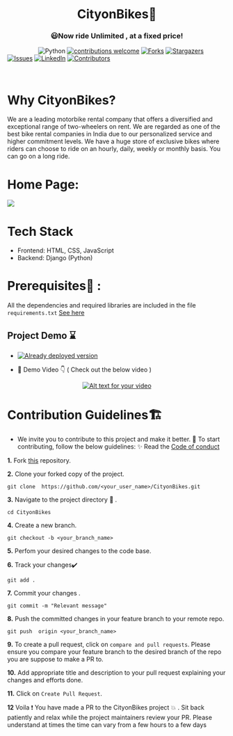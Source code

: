  
<h1 align= "center"><b>CityonBikes🛵</b></h1> 

<div align= "center">
  <h3> 😃Now ride Unlimited , at a fixed price!</h3>
</div>


&nbsp;&nbsp;&nbsp;&nbsp;&nbsp;&nbsp;&nbsp;&nbsp;&nbsp;&nbsp;&nbsp;&nbsp;&nbsp;&nbsp;&nbsp;&nbsp;&nbsp;
![Python](https://img.shields.io/badge/python-v3.6+-blue.svg)
[![contributions welcome](https://img.shields.io/badge/contributions-welcome-brightgreen.svg?style=flat)](https://github.com/preeti13456/CityonBikes/issues)
[![Forks](https://img.shields.io/github/forks/preeti13456/CityonBikes.svg?logo=github)](https://github.com/preeti13456/CityonBikes/network/members)
[![Stargazers](https://img.shields.io/github/stars/preeti13456/CityonBikes.svg?logo=github)](https://github.com/preeti13456/CityonBikes/stargazers)
[![Issues](https://img.shields.io/github/issues/preeti13456/CityonBikes.svg?logo=github)](https://github.com/preeti13456/CityonBikes/issues)
[![LinkedIn](https://img.shields.io/badge/-LinkedIn-black.svg?style=flat-square&logo=linkedin&colorB=555)](https://www.linkedin.com/in/preeti/)
[![Contributors](https://img.shields.io/github/contributors/preeti13456/CityonBikes.svg?logo=github)](https://img.shields.io/github/contributors/preeti13456/CityonBikes)

<br>


# Why CityonBikes?
We are a leading motorbike rental company that offers a diversified and exceptional range of two-wheelers on rent. We are regarded as one of the best bike rental companies in India due to our personalized service and higher commitment levels. We have a huge store of exclusive bikes where riders can choose to ride on an hourly, daily, weekly or monthly basis. You can go on a long ride.
 
# Home Page: 
<img src = "https://github.com/akrish4/CityonBikes/blob/akrish4/cityonbikes.PNG"> </img>
 
# Tech Stack 

 - Frontend: HTML, CSS, JavaScript 
 - Backend: Django (Python)


# Prerequisites🔑 :
 All the dependencies and required libraries are included in the file  `requirements.txt`  [See here](https://github.com/preeti13456/CityonBikes/blob/master/requirements.txt)


## Project Demo :hourglass:

- [![Already deployed version](https://raw.githubusercontent.com/vasantvohra/TrashNet/master/hr.svg)](https://cityonbikes.herokuapp.com)

- :movie_camera: Demo Video 👇 ( Check out the below video ) 

<div align= "center"> 
 
[![Alt text for your video](https://img.youtube.com/vi/1-HT3EJU11I/0.jpg)](http://www.youtube.com/watch?v=1-HT3EJU11I)

</div>





# Contribution Guidelines🏗

- We invite you to contribute to this project and make it better. 🎇 To start contributing, follow the below guidelines: ✨ Read the [Code of conduct](https://github.com/preeti13456/CityonBikes/blob/master/CODE_OF_CONDUCT.md/)
 

**1.**  Fork [this](https://github.com/preeti13456/CityonBikes) repository.

**2.**  Clone your forked copy of the project.

```
git clone  https://github.com/<your_user_name>/CityonBikes.git
```


**3.** Navigate to the project directory :file_folder: .

```
cd CityonBikes
```

**4.**   Create a new branch.

```
git checkout -b <your_branch_name>
```
**5.** Perfom your desired changes to the code base.



**6.** Track your changes:heavy_check_mark:

```
git add . 
```

**7.** Commit your changes .

```
git commit -m "Relevant message"
```

**8.** Push the committed changes in your feature branch to your remote repo.

```
git push  origin <your_branch_name>
```

**9.** To create a pull request, click on `compare and pull requests`. Please ensure you compare your feature branch to the desired branch of the repo you are suppose to make a PR to.


**10.** Add appropriate title and description to your pull request explaining your changes and efforts done.


**11.** Click on `Create Pull Request`.




**12** Voila :exclamation: You have made a PR to the CityonBikes project :boom: . Sit back patiently and relax while the project maintainers review your PR. Please understand at times the time can vary from a few hours to a few days


